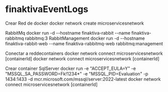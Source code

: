 # finaktivaEventLogs
Crear Red de docker
docker network create microservicesnetwork

RabbitMq
docker run -d --hostname finaktiva-rabbit --name finaktiva-rabbitmq rabbitmq:3 
RabbitManagement
docker run -d --hostname finaktiva-rabbit-web --name finaktiva-rabbitmq-web rabbitmq:management

Conectar a reddecontainers
docker network connect microservicesnetwork [containerId] 
docker network connect microservicesnetwork [containerId]

Crear container SqlServer
docker run -e "ACCEPT_EULA=Y" -e "MSSQL_SA_PASSWORD=Fk!1234*" -e "MSSQL_PID=Evaluation" -p 1434:1433 -d mcr.microsoft.com/mssql/server:2022-latest
docker network connect microservicesnetwork [containerId]